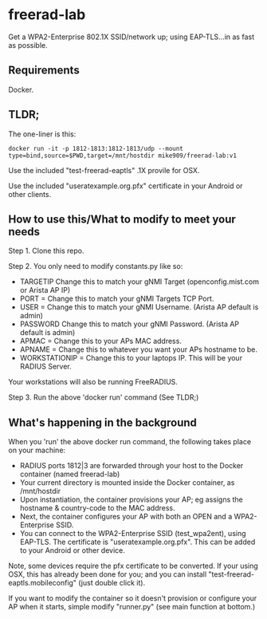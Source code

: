 # freerad-lab

Get a WPA2-Enterprise 802.1X SSID/network up; using EAP-TLS...in as fast as possible.

## Requirements
Docker.

## TLDR;
The one-liner is this:
```
docker run -it -p 1812-1813:1812-1813/udp --mount type=bind,source=$PWD,target=/mnt/hostdir mike909/freerad-lab:v1
```
Use the included "test-freerad-eaptls" .1X provile for OSX.

Use the included "useratexample.org.pfx" certificate in your Android or other clients.

## How to use this/What to modify to meet your needs
Step 1. Clone this repo.

Step 2. You only need to modify constants.py like so:

* TARGETIP Change this to match your gNMI Target (openconfig.mist.com or Arista AP IP)
* PORT = Change this to match your gNMI Targets TCP Port.
* USER = Change this to match your gNMI Username. (Arista AP default is admin)
* PASSWORD Change this to match your gNMI Password. (Arista AP default is admin)
* APMAC = Change this to your APs MAC address.
* APNAME = Change this to whatever you want your APs hostname to be.
* WORKSTATIONIP = Change this to your laptops IP. This will be your RADIUS Server.

Your workstations will also be running FreeRADIUS.

Step 3. Run the above 'docker run' command (See TLDR;)

## What's happening in the background
When you 'run' the above docker run command, the following takes place on your machine:
* RADIUS ports 1812|3 are forwarded through your host to the Docker container (named freerad-lab)
* Your current directory is mounted inside the Docker container, as /mnt/hostdir
* Upon instantiation, the container provisions your AP; eg assigns the hostname & country-code to the MAC address.
* Next, the container configures your AP with both an OPEN and a WPA2-Enterprise SSID.
* You can connect to the WPA2-Enterprise SSID (test_wpa2ent), using EAP-TLS. The certificate is "useratexample.org.pfx". This can be added to your Android or other device.

Note, some devices require the pfx certificate to be converted. If your using OSX, this has already been done for you; and you can install "test-freerad-eaptls.mobileconfig" (just double click it).

If you want to modify the container so it doesn't provision or configure your AP when it starts, simple modify "runner.py" (see main function at bottom.)

